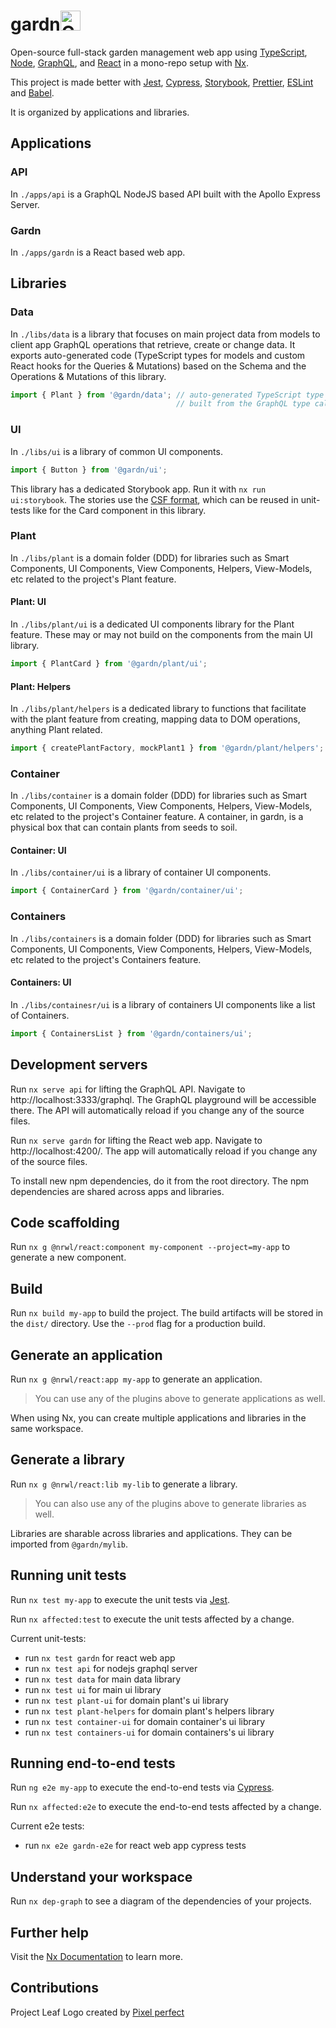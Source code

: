 <p align="center">
  <h1>
    gardn<img src="https://raw.githubusercontent.com/mrWh1te/gardn/master/apps/gardn/src/assets/leaf.png" alt="Gardn" width="32">
  </h1>
</p>

Open-source full-stack garden management web app using [TypeScript](https://www.typescriptlang.org/), [Node](https://nodejs.org/), [GraphQL](https://graphql.org/), and [React](https://reactjs.org/) in a mono-repo setup with [Nx](https://nx.dev).

This project is made better with [Jest](https://jestjs.io/), [Cypress](https://www.cypress.io/), [Storybook](https://storybook.js.org/), [Prettier](https://prettier.io/), [ESLint](https://eslint.org/) and [Babel](https://babeljs.io/).

It is organized by applications and libraries.

## Applications

### API

In `./apps/api` is a GraphQL NodeJS based API built with the Apollo Express Server.

### Gardn

In `./apps/gardn` is a React based web app.

## Libraries

### Data

In `./libs/data` is a library that focuses on main project data from models to client app GraphQL operations that retrieve, create or change data. It exports auto-generated code (TypeScript types for models and custom React hooks for the Queries & Mutations) based on the Schema and the Operations & Mutations of this library.

```typescript
import { Plant } from '@gardn/data'; // auto-generated TypeScript type called Plant
                                     // built from the GraphQL type called Plant
```

### UI

In `./libs/ui` is a library of common UI components.

```typescript
import { Button } from '@gardn/ui';
```

This library has a dedicated Storybook app. Run it with `nx run ui:storybook`. The stories use the [CSF format](https://storybook.js.org/docs/react/api/csf), which can be reused in unit-tests like for the Card component in this library.

### Plant
In `./libs/plant` is a domain folder (DDD) for libraries such as Smart Components, UI Components, View Components, Helpers, View-Models, etc related to the project's Plant feature.

#### Plant: UI
In `./libs/plant/ui` is a dedicated UI components library for the Plant feature. These may or may not build on the components from the main UI library.

```typescript
import { PlantCard } from '@gardn/plant/ui';
```

#### Plant: Helpers

In `./libs/plant/helpers` is a dedicated library to functions that facilitate with the plant feature from creating, mapping data to DOM operations, anything Plant related.

```typescript
import { createPlantFactory, mockPlant1 } from '@gardn/plant/helpers';
```

### Container
In `./libs/container` is a domain folder (DDD) for libraries such as Smart Components, UI Components, View Components, Helpers, View-Models, etc related to the project's Container feature. A container, in gardn, is a physical box that can contain plants from seeds to soil.

#### Container: UI

In `./libs/container/ui` is a library of container UI components.

```typescript
import { ContainerCard } from '@gardn/container/ui';
```

### Containers
In `./libs/containers` is a domain folder (DDD) for libraries such as Smart Components, UI Components, View Components, Helpers, View-Models, etc related to the project's Containers feature.

#### Containers: UI

In `./libs/containesr/ui` is a library of containers UI components like a list of Containers.

```typescript
import { ContainersList } from '@gardn/containers/ui';
```

## Development servers

Run `nx serve api` for lifting the GraphQL API. Navigate to http://localhost:3333/graphql. The GraphQL playground will be accessible there. The API will automatically reload if you change any of the source files.

Run `nx serve gardn` for lifting the React web app. Navigate to http://localhost:4200/. The app will automatically reload if you change any of the source files.

To install new npm dependencies, do it from the root directory. The npm dependencies are shared across apps and libraries.

## Code scaffolding

Run `nx g @nrwl/react:component my-component --project=my-app` to generate a new component.

## Build

Run `nx build my-app` to build the project. The build artifacts will be stored in the `dist/` directory. Use the `--prod` flag for a production build.

## Generate an application

Run `nx g @nrwl/react:app my-app` to generate an application.

> You can use any of the plugins above to generate applications as well.

When using Nx, you can create multiple applications and libraries in the same workspace.

## Generate a library

Run `nx g @nrwl/react:lib my-lib` to generate a library.

> You can also use any of the plugins above to generate libraries as well.

Libraries are sharable across libraries and applications. They can be imported from `@gardn/mylib`.

## Running unit tests

Run `nx test my-app` to execute the unit tests via [Jest](https://jestjs.io).

Run `nx affected:test` to execute the unit tests affected by a change.

Current unit-tests:
 - run `nx test gardn` for react web app
 - run `nx test api` for nodejs graphql server
 - run `nx test data` for main data library
 - run `nx test ui` for main ui library
 - run `nx test plant-ui` for domain plant's ui library
 - run `nx test plant-helpers` for domain plant's helpers library
 - run `nx test container-ui` for domain container's ui library
 - run `nx test containers-ui` for domain containers's ui library

## Running end-to-end tests

Run `ng e2e my-app` to execute the end-to-end tests via [Cypress](https://www.cypress.io).

Run `nx affected:e2e` to execute the end-to-end tests affected by a change.

Current e2e tests:
 - run `nx e2e gardn-e2e` for react web app cypress tests

## Understand your workspace

Run `nx dep-graph` to see a diagram of the dependencies of your projects.

## Further help

Visit the [Nx Documentation](https://nx.dev) to learn more.

## Contributions

<div>Project Leaf Logo created by <a href="https://www.flaticon.com/authors/pixel-perfect" title="Pixel perfect">Pixel perfect</a></div>